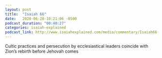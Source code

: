 ```yaml
---
layout: post
title:  "Isaiah 66"
date:   2020-06-28-10:21:06 -0500
podcast_duration: "00:40:27"
categories: isaiah-explained
podcast_link: http://www.isaiahexplained.com/media/commentary/Isaiah66.mp3
---
```

Cultic practices and persecution by ecclesiastical leaders coincide with Zion’s rebirth before Jehovah comes

